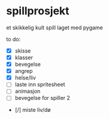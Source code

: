 # spillprosjekt

et skikkelig kult spill laget med pygame

to do:
- [x] skisse
- [x] klasser
- [x] bevegelse
- [x] angrep
- [x] helse/liv
- [ ] laste inn spritesheet
- [ ] animasjon
- [ ] bevegelse for spiller 2 
- [/] miste liv/dø
